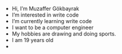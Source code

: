 -  Hi, I’m Muzaffer Gökbayrak
-  I’m interested in write code 
-  I’m currently learning write code
-  I want to be a computer engineer
-  My hobbies are drawing and doing sports. 
-  I am 19 years old
- 

<!---
MuzafferGk/MuzafferGk is a ✨ special ✨ repository because its `README.md` (this file) appears on your GitHub profile.
You can click the Preview link to take a look at your changes.
--->
